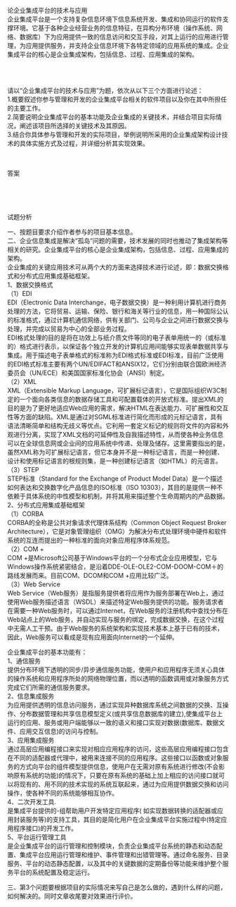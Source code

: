 <div class="detail lh2"><p>论企业集成平台的技术与应用<br/>企业集成平台是一个支持复杂信息环境下信息系统开发、集成和协同运行的软件支撑环境。它基于各种企业经营业务的信息特征，在异构分布环境（操作系统、网络、数据库）下为应用提供一致的信息访问和交互手段，对其上运行的应用进行管理，为应用提供服务，并支持企业信息环境下各特定领域的应用系统的集成。企业集成平台的核心是企业集成架构，包括信息、过程、应用集成的架构。</p><br/><br/><p>请以“企业集成平台的技术与应用”为题，依次从以下三个方面进行论述：<br/> 1.概要叙述你参与管理和开发的企业集成平台相关的软件项目以及你在其中所担任的主要工作。<br/> 2.简要说明企业集成平台的基本功能及企业集成的关键技术，并结合项目实际情况，阐述该项目所选择的关键技术及其原因。<br/> 3.结合你具体参与管理和开发的实际项目，举例说明所采用的企业集成架构设计技术的具体实施方式及过程，并详细分析其实现效果。<br/></p><br/><br/>答案<br/><p><br/></p><br/><br/>试题分析<br/><p>一、按题目要求介绍作者参与的项目基本信息。<br/>二、企业信息集成是解决“孤岛”问题的需要，技术发展的同时也推动了集成架构等相关的研究。企业集成平台的核心是企业集成架构，包括信息、过程、应用集成的架构。<br/>企业集成的关键应用技术可从两个大的方面来选择技术进行论述，即：数据交换格式和分布式应用集成基础框架。<br/>1、数据交换格式<br/>（1）EDI<br/>EDI（Electronic Data Interchange，电子数据交换）是一种利用计算机进行商务处理的方法，它将贸易、运输、保险、银行和海关等行业的信息，用一种国际公认的标准格式，通过计算机通信网络，供有关部门、公司与企业之间进行数据交换与处理，并完成以贸易为中心的全部业务过程。<br/>EDI格式处理的目的是将在功效上与纸介质文件等同的电子表单用统一的（或标准的）格式进行表示，以保证各个独立开发的计算机应用间能够实现表单数据共享与集成。用于描述电子表单格式的标准称为EDI格式标准或EDI标准，目前广泛使用的EDI格式标准主要有两个UN/EDIFACT和ANSIX12，它们分别由联合国欧洲经济委员会（UN/ECE）和美国国家标准化协会（ANSI）制定。<br/>（2）XML<br/>XML（Extensible Markup Language，可扩展标记语言），它是国际组织W3C制定的一个面向各类信息的数据存储工具和可配置载体的开放式标准。提出XML的目的是为了更好地适应Web应用的需求，解决HTML在表达能力、可扩展性和交互性等方面的缺陷。XML是通过对SGML标准进行简化而形成的元标记语言，具有语法清晰简单和结构无歧义等优点。它利用一套定义标记的规则将文件的内容和外观进行分离，实现了XML文档的可延伸性及自我描述特性，从而使各种业务信息可以在全球信息网或企业间的应用系统中传递、处理及储存。这里需要指出的是，虽然XML称为可扩展标记语言，但它本身并不是一种标记语言，而是一种创建、设计和使用标记语言的根规则集，是一种创建标记语言（如HTML）的元语言。<br/>（3）STEP<br/>STEP标准（Standard for the Exchange of Product Model Data）是一个描述如何表达和交换数字化产品信息的ISO标准（ISO 10303），其目的是提供一种不依赖于具体系统的中性模型和机制，并将其用来描述整个生命周期内的产品数据。<br/>2、分布式应用集成基础框架<br/>（1）CORBA<br/>CORBA的全称是公共对象请求代理体系结构（Common Object Request Broker Architecture），它是对象管理组织（OMG）为解决分布式处理环境中硬件和软件系统的互连而提出的一种标准的面向对象应用程序体系规范。<br/>（2）COM +<br/>COM +是Microsoft公司基于Windows平台的一个分布式企业应用模型，它与Windows操作系统紧密结合，是沿着DDE-OLE-OLE2-COM-DOOM-COM＋的路线发展而来。目前COM、DCOM和COM +应用比较广泛。<br/>（3）Web Service<br/> Web Service（Web服务）是指服务提供者将应用作为服务部署在Web上，通过使用Web服务描述语言（WSDL）来描述特定Web服务提供的功能。服务请求者在需要一种Web服务时，可以通过Internet，在Web服务的注册机构中查找分布在Web站点上的Web服务，并自动实现与服务的绑定，完成数据交换，在这个过程中无需人工干预。由于Web服务的系统架构和实现技术基本上基于已有的技术，因此，Web服务可以看成是现有应用面向Internet的一个延伸。</p><p>企业集成平台的基本功能有：<br/>1、通信服务<br/>提供分布环境下透明的同步/异步通信服务功能，使用户和应用程序无须关心具体的操作系统和应用程序所处的网络物理位置，而以透明的函数调用或对象服务方式完成它们所需的通信服务要求。<br/>2、信息集成服务<br/>为应用提供透明的信息访问服务，通过实现异种数据库系统之间数据的交换、互操作、分布数据管理和共享信息模型定义(或共享信息数据库的建立),使集成平台上运行的应用、服务或用户端能够以一致的语义和接口实现对数据(数据库、数据文件、应用交互信息)的访问与控制。<br/>3、应用集成服务<br/>通过高层应用编程接口来实现对相应应用程序的访问，这些高层应用编程接口包含在不同的适配器或代理中，被用来连接不同的应用程序。这些接口以函数或对象服务的方式向平台的组件模型提供信息，使用户在无需对原有系统进行修改(不会影响原有系统的功能)的情况下，只要在原有系统的基础上加上相应的访问接口就可以将现有的、用不同的技术实现的系统互联起来，通过为应用提供数据交换和访问操作，使各种不同的系统能够相互协作。<br/>4、二次开发工具.<br/>是集成平台提供的-组帮助用户开发特定应用程序( 如实现数据转换的适配器或应用封装服务等)的支持工具，其目的是简化用户在企业集成平台实施过程中(特定应用程序接口)的开发工作。<br/>5、平台运行管理工具<br/>是企业集成平台的运行管理和控制模块，负责企业集成平台系统的静态和动态配置、集成平台应用运行管理和维护、事件管理和出错管理等。通过命名服务、目录服务、平台的动态静态配置，以及其中的关键数据的定期备份等功能来维护整个服务平台的系统配置及稳定运行。<br/></p><p></p><p>三、第3个问题要根据项目的实际情况来写自己是怎么做的，遇到什么样的问题，如何解决的。同时文章收尾要对效果进行评价。<br/></p></div>